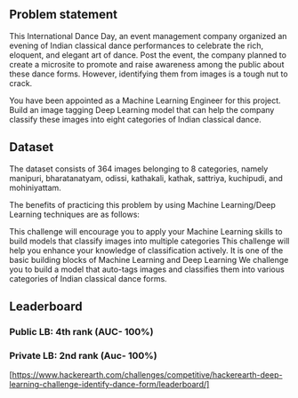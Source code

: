 ## Problem statement

This International Dance Day, an event management company organized an evening of Indian classical dance performances to celebrate the rich, eloquent, and elegant art of dance. Post the event, the company planned to create a microsite to promote and raise awareness among the public about these dance forms. However, identifying them from images is a tough nut to crack.

You have been appointed as a Machine Learning Engineer for this project. Build an image tagging Deep Learning model that can help the company classify these images into eight categories of Indian classical dance.

## Dataset

The dataset consists of 364 images belonging to 8 categories, namely manipuri, bharatanatyam, odissi, kathakali, kathak, sattriya, kuchipudi, and mohiniyattam.

The benefits of practicing this problem by using Machine Learning/Deep Learning techniques are as follows:

This challenge will encourage you to apply your Machine Learning skills to build models that classify images into multiple categories
This challenge will help you enhance your knowledge of classification actively. It is one of the basic building blocks of Machine Learning and Deep Learning
We challenge you to build a model that auto-tags images and classifies them into various categories of Indian classical dance forms.

## Leaderboard
### Public LB: 4th rank (AUC- 100%)
### Private LB: 2nd rank (Auc- 100%)

[https://www.hackerearth.com/challenges/competitive/hackerearth-deep-learning-challenge-identify-dance-form/leaderboard/]
